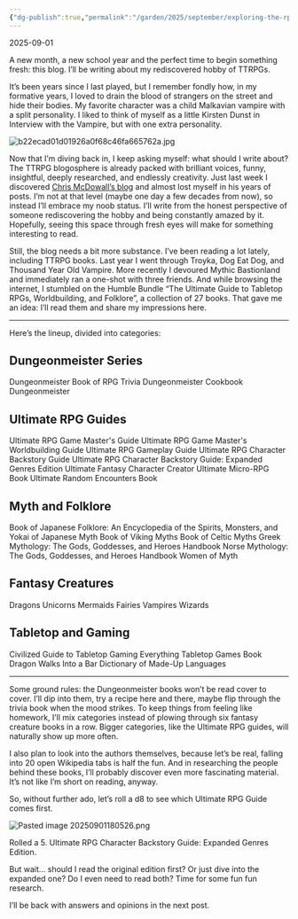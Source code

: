 ```yaml
---
{"dg-publish":true,"permalink":"/garden/2025/september/exploring-the-rpg-multiverse-one-book-at-a-time/","tags":["dailynote"],"created":"2025-09-01T18:18:14.423+02:00","updated":"2025-09-02T10:35:28.419+02:00"}
---
```


2025-09-01

A new month, a new school year and the perfect time to begin something fresh: this blog. I’ll be writing about my rediscovered hobby of TTRPGs.

It’s been years since I last played, but I remember fondly how, in my formative years, I loved to drain the blood of strangers on the street and hide their bodies. My favorite character was a child Malkavian vampire with a split personality. I liked to think of myself as a little Kirsten Dunst in Interview with the Vampire, but with one extra personality.

![b22ecad01d01926a0f68c46fa665762a.jpg](/img/user/Arquivos/Images/b22ecad01d01926a0f68c46fa665762a.jpg)

Now that I’m diving back in, I keep asking myself: what should I write about? The TTRPG blogosphere is already packed with brilliant voices, funny, insightful, deeply researched, and endlessly creativity. Just last week I discovered [Chris McDowall’s blog](https://www.bastionland.com/) and almost lost myself in his years of posts. I’m not at that level (maybe one day a few decades from now), so instead I’ll embrace my noob status. I’ll write from the honest perspective of someone rediscovering the hobby and being constantly amazed by it. Hopefully, seeing this space through fresh eyes will make for something interesting to read.

Still, the blog needs a bit more substance. I’ve been reading a lot lately, including TTRPG books. Last year I went through Troyka, Dog Eat Dog, and Thousand Year Old Vampire. More recently I devoured Mythic Bastionland and immediately ran a one-shot with three friends. And while browsing the internet, I stumbled on the Humble Bundle “The Ultimate Guide to Tabletop RPGs, Worldbuilding, and Folklore”, a collection of 27 books. That gave me an idea: I’ll read them and share my impressions here.

---

Here’s the lineup, divided into categories:

## Dungeonmeister Series

Dungeonmeister Book of RPG Trivia
Dungeonmeister Cookbook
Dungeonmeister

## Ultimate RPG Guides

Ultimate RPG Game Master's Guide
Ultimate RPG Game Master's Worldbuilding Guide
Ultimate RPG Gameplay Guide
Ultimate RPG Character Backstory Guide
Ultimate RPG Character Backstory Guide: Expanded Genres Edition
Ultimate Fantasy Character Creator
Ultimate Micro-RPG Book
Ultimate Random Encounters Book

## Myth and Folklore

Book of Japanese Folklore: An Encyclopedia of the Spirits, Monsters, and Yokai of Japanese Myth
Book of Viking Myths
Book of Celtic Myths
Greek Mythology: The Gods, Goddesses, and Heroes Handbook
Norse Mythology: The Gods, Goddesses, and Heroes Handbook
Women of Myth

## Fantasy Creatures

Dragons
Unicorns
Mermaids
Fairies
Vampires
Wizards

## Tabletop and Gaming

Civilized Guide to Tabletop Gaming
Everything Tabletop Games Book
Dragon Walks Into a Bar
Dictionary of Made-Up Languages

---

Some ground rules: the Dungeonmeister books won’t be read cover to cover. I’ll dip into them, try a recipe here and there, maybe flip through the trivia book when the mood strikes. To keep things from feeling like homework, I’ll mix categories instead of plowing through six fantasy creature books in a row. Bigger categories, like the Ultimate RPG guides, will naturally show up more often.

I also plan to look into the authors themselves, because let’s be real, falling into 20 open Wikipedia tabs is half the fun. And in researching the people behind these books, I’ll probably discover even more fascinating material. It’s not like I’m short on reading, anyway.

So, without further ado, let’s roll a d8 to see which Ultimate RPG Guide comes first.

![Pasted image 20250901180526.png](/img/user/Arquivos/Images/Pasted%20image%2020250901180526.png)

Rolled a 5. Ultimate RPG Character Backstory Guide: Expanded Genres Edition.

But wait… should I read the original edition first? Or just dive into the expanded one? Do I even need to read both? Time for some fun fun research.

I’ll be back with answers and opinions in the next post.

<script src="https://giscus.app/client.js"
        data-repo="Gabriel42/my-digital-garden"
        data-repo-id="R_kgDOPjy1Tg"
        data-category="General"
        data-category-id="DIC_kwDOPjy1Ts4Cu2Ue"
        data-mapping="pathname"
        data-strict="0"
        data-reactions-enabled="1"
        data-emit-metadata="0"
        data-input-position="bottom"
        data-theme="preferred_color_scheme"
        data-lang="en"
        crossorigin="anonymous"
        async>
</script>